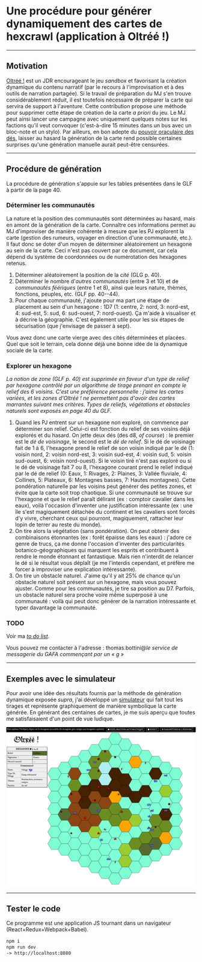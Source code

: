 # Une procédure pour générer dynamiquement des cartes de hexcrawl (application à Oltréé !)

---

## Motivation

[Oltréé !](http://johndoe-rpg.com/catalogue/oltree) est un JDR encourageant le jeu *sandbox* et favorisant la création dynamique du contenu narratif (par le recours à l'improvisation et à des outils de narration partagée). Si le travail de préparation du MJ s'en trouve considérablement réduit, il est toutefois nécessaire de préparer la carte qui servira de support à l'aventure. Cette contribution propose une méthode pour supprimer cette étape de création de la carte *a priori* du jeu. Le MJ peut ainsi lancer une campagne avec uniquement quelques notes sur les factions qu'il veut convoquer (c'est-à-dire 15 minutes dans un bus avec un bloc-note et un stylo). Par ailleurs, en bon adepte du [pouvoir oraculaire des dés](http://grognardia.blogspot.fr/2008/04/on-oracular-power-of-dice.html), laisser au hasard la génération de la carte rend possible certaines surprises qu'une génération manuelle aurait peut-être censurées.

---

## Procédure de génération

La procédure de génération s'appuie sur les tables présentées dans le GLF à partir de la page 40.

<!--
*Déterminer le rayon de la carte* (c'est-à-dire le nombre d'hexagones qui séparent le centre du bord). Une carte de rayon 0 possède un unique hexagone (le centre). Une carte de rayon 1 possède 7 hexagones (le centre et ses 6 voisins). Plus généralement, une carte possède `1 + 6 * r * (r + 1) / 2` hexagones (avec r le rayon).
-->

### Déterminer les communautés

La nature et la position des communautés sont déterminées au hasard, mais en amont de la génération de la carte. Connaître ces informations permet au MJ d'improviser de manière cohérente à mesure que les PJ explorent la carte (gestion des rumeurs, voyager en direction d'une communauté, etc.). Il faut donc se doter d'un moyen de déterminer aléatoirement un hexagone au sein de la carte. Ceci n'est pas couvert par ce document, car cela dépend du système de coordonnées ou de numérotation des hexagones retenus.

1. Déterminer aléatoirement la position de la *cité* (GLG p. 40).
2. Déterminer le nombre d'*autres communautés* (entre 3 et 10) et de *communautés féériques* (entre 1 et 8), ainsi que leurs nature, thèmes, fonctions, peuples, etc. (GLF pp. 40--44).
3. Pour chaque communauté, j'ajoute pour ma part une étape de placement au sein d'un hexagone : 1D7 (1: centre, 2: nord, 3: nord-est, 4: sud-est, 5: sud, 6: sud-ouest, 7: nord-ouest). Ça m'aide à visualiser et à décrire la géographie. C'est également utile pour les six étapes de sécurisation (que j'envisage de passer à sept).

Vous avez donc une carte vierge avec des cités déterminées et placées. Quel que soit le terrain, cela donne déjà une bonne idée de la dynamique sociale de la carte.

### Explorer un hexagone

*La notion de zone (GLF p. 40) est supprimée en faveur d'un type de relief par hexagone contrôlé par un algorithme de tirage prenant en compte le relief des 6 voisins. C'est une préférence personnelle : j'aime les cartes variées, et les zones d'Oltréé ! ne permettent pas d'avoir des cartes marrantes suivant mes critères. Types de reliefs, végétations et obstacles naturels sont exposés en page 40 du GLF.*

1. Quand les PJ entrent sur un hexagone non exploré, on commence par déterminer son relief. Celui-ci est fonction du relief de ses voisins déjà explorés et du hasard. On jette deux dés (des d8, *of course*) : le premier est le *dé de voisinage*, le second est le *dé de relief*. Si le dé de voisinage fait de 1 à 6, l'hexagone prend le relief de son voisin indiqué par le dé (1: voisin nord, 2: voisin nord-est, 3: voisin sud-est, 4: voisin sud, 5: voisin sud-ouest, 6: voisin nord-ouest). Si le voisin tiré n'est pas exploré ou si le dé de voisinage fait 7 ou 8, l'hexagone courant prend le relief indiqué par le dé de relief (0: Eaux, 1: Rivages, 2: Plaines, 3: Vallée fluviale, 4: Collines, 5: Plateaux, 6: Montagnes basses, 7: Hautes montagnes). Cette pondération naturelle par les voisins peut générer des petites zones, et évite que la carte soit trop chaotique. Si une communauté se trouve sur l'hexagone et que le relief paraît délirant (ex : comptoir cavalier dans les eaux), voilà l'occasion d'inventer une justification intéressante (ex : une île s'est magiquement détachée du continent et les cavaliers sont forcés d'y vivre, cherchant ceux qui pourront, magiquement, rattacher leur lopin de terrer au reste du monde).
2. On tire alors la végétation (sans pondération). On peut obtenir des combinaisons étonnantes (ex : forêt épaisse dans les eaux) : j'adore ce genre de trucs, ça me donne l'occasion d'inventer des particularités botanico-géographiques qui marquent les esprits et contribuent à rendre le monde étonnant et fantastique. Mais rien n'interdit de relancer le dé si le résultat vous déplaît (je me l'interdis cependant, et préfère me forcer à improviser une explication intéressante).
3. On tire un obstacle naturel. J'aime qu'il y ait 25% de chance qu'un obstacle naturel soit présent sur un hexagone, mais vous pouvez ajuster. Comme pour les communautés, je tire sa position au D7. Parfois, un obstacle naturel sera proche voire même superposé à une communauté : voilà qui peut donc générer de la narration intéressante et typer davantage la communauté.

### TODO

Voir ma [*to do list*](https://github.com/Amleth/dynamic-random-hexcrawl/blob/master/TODO.md).

Vous pouvez me contacter à l'adresse : thomas.bottini@*le service de messagerie du GAFA commençant par un « g »*

---

## Exemples avec le simulateur

Pour avoir une idée des résultats fournis par la méthode de génération dynamique exposée *supra*, j'ai développé un [simulateur](http://155.133.131.96/) qui fait tout les tirages et représente graphiquement de manière symbolique la carte générée. En générant des centaines de cartes, je me suis aperçu que toutes me satisfaisaient d'un point de vue ludique.

![Capture d'écran](screenshot-01.png)

---

## Tester le code

Ce programme est une application JS tournant dans un navigateur (React+Redux+Webpack+Babel).

	npm i
	npm run dev
	-> http://localhost:8080
